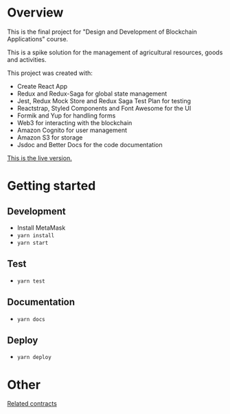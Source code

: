 # Overview
This is the final project for "Design and Development of Blockchain Applications" course.

This is a spike solution for the management of agricultural resources, goods and activities.

This project was created with:
- Create React App
- Redux and Redux-Saga for global state management
- Jest, Redux Mock Store and Redux Saga Test Plan for testing
- Reactstrap, Styled Components and Font Awesome for the UI
- Formik and Yup for handling forms
- Web3 for interacting with the blockchain
- Amazon Cognito for user management
- Amazon S3 for storage
- Jsdoc and Better Docs for the code documentation

[This is the live version.](https://frac7.github.io/PSAB-Client)

# Getting started
## Development
- Install MetaMask
- `yarn install`
- `yarn start`
## Test
- `yarn test`
## Documentation
- `yarn docs`
## Deploy
- `yarn deploy`
# Other
[Related contracts](https://github.com/Frac7/PSAB-Contracts)
